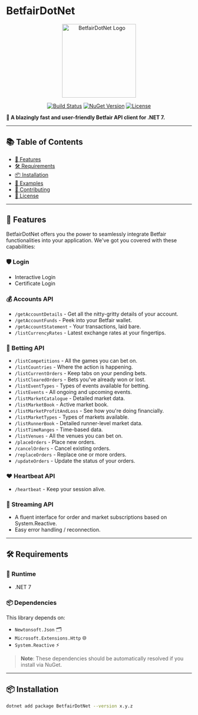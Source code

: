 #  BetfairDotNet 

<div align="center">
  <img src="https://your-logo-link.png" alt="BetfairDotNet Logo" width="200"/>
  <br>

  [![Build Status](https://travis-ci.com/yourusername/yourrepository.svg?branch=main)](https://travis-ci.com/yourusername/yourrepository)
  [![NuGet Version](https://img.shields.io/nuget/v/BetfairDotNet.svg?style=flat)](https://www.nuget.org/packages/BetfairDotNet/)
  [![License](https://img.shields.io/badge/license-MIT-blue.svg)](https://github.com/yourusername/yourrepository/blob/main/LICENSE)
</div>

**:rocket: A blazingly fast and user-friendly Betfair API client for .NET 7.**

---

## 📚 Table of Contents

- [🌟 Features](#features)
- [🛠️ Requirements](#requirements)
- [📦 Installation](#installation)
- [📖 Examples](#examples)
- [🤝 Contributing](#contributing)
- [📜 License](#license)

---

## 🌟 Features

BetfairDotNet offers you the power to seamlessly integrate Betfair functionalities into your application. We've got you covered with these capabilities:

### 🛡️ Login

-  Interactive Login
-  Certificate Login

### 💰 Accounts API

-  `/getAccountDetails` - Get all the nitty-gritty details of your account.
-  `/getAccountFunds` - Peek into your Betfair wallet.
-  `/getAccountStatement` - Your transactions, laid bare.
-  `/listCurrencyRates` - Latest exchange rates at your fingertips.

### 🎲 Betting API

- `/listCompetitions` - All the games you can bet on.
-  `/listCountries` - Where the action is happening.
-  `/listCurrentOrders` - Keep tabs on your pending bets.
-  `/listClearedOrders` - Bets you've already won or lost.
-  `/listEventTypes` - Types of events available for betting.
-  `/listEvents` - All ongoing and upcoming events.
-  `/listMarketCatalogue` - Detailed market data.
-  `/listMarketBook` - Active market book.
-  `/listMarketProfitAndLoss` - See how you're doing financially.
-  `/listMarketTypes` - Types of markets available.
-  `/listRunnerBook` - Detailed runner-level market data.
-  `/listTimeRanges` - Time-based data.
-  `/listVenues` - All the venues you can bet on.
-  `/placeOrders` - Place new orders.
-  `/cancelOrders` - Cancel existing orders.
-  `/replaceOrders` - Replace one or more orders.
-  `/updateOrders` - Update the status of your orders.

### ❤️ Heartbeat API

-  `/heartbeat` - Keep your session alive.

### 📡 Streaming API

- A fluent interface for order and market subscriptions based on System.Reactive.
-  Easy error handling / reconnection.

---

## 🛠️ Requirements

### 🎯 Runtime

- .NET 7

### 📦 Dependencies

This library depends on:

- `Newtonsoft.Json` 🗂️
- `Microsoft.Extensions.Http` 🌐
- `System.Reactive` ⚡

> **Note**: These dependencies should be automatically resolved if you install via NuGet.

---

## 📦 Installation

```bash
dotnet add package BetfairDotNet --version x.y.z

